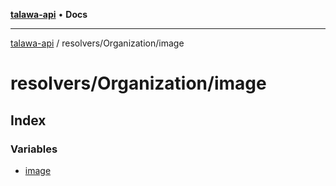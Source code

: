 [**talawa-api**](../../../README.md) • **Docs**

***

[talawa-api](../../../modules.md) / resolvers/Organization/image

# resolvers/Organization/image

## Index

### Variables

- [image](variables/image.md)
